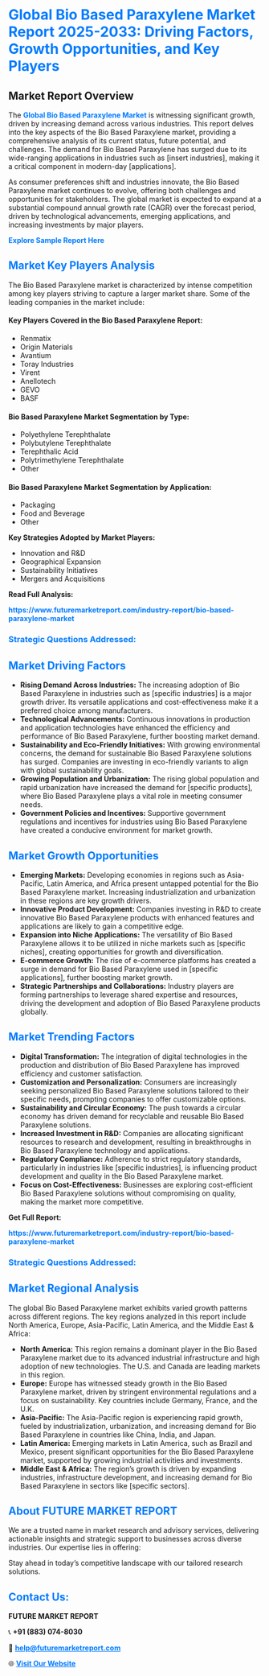 <h1 style="color: #007BFF;">Global Bio Based Paraxylene Market Report 2025-2033: Driving Factors, Growth Opportunities, and Key Players</h1>

<section id="overview">
<h2>Market Report Overview</h2>
<p>The <a href="https://www.futuremarketreport.com/industry-report/bio-based-paraxylene-market" style="color: #007BFF; text-decoration: none;"><strong>Global Bio Based Paraxylene Market</strong></a> is witnessing significant growth, driven by increasing demand across various industries. This report delves into the key aspects of the Bio Based Paraxylene market, providing a comprehensive analysis of its current status, future potential, and challenges. The demand for Bio Based Paraxylene has surged due to its wide-ranging applications in industries such as [insert industries], making it a critical component in modern-day [applications].</p>
<p>As consumer preferences shift and industries innovate, the Bio Based Paraxylene market continues to evolve, offering both challenges and opportunities for stakeholders. The global market is expected to expand at a substantial compound annual growth rate (CAGR) over the forecast period, driven by technological advancements, emerging applications, and increasing investments by major players.</p>
</section>

<section id="overview">
<p><a href="https://www.futuremarketreport.com/request-sample/reportId=46985" style="color: #007BFF; text-decoration: none;"><strong>Explore Sample Report Here</strong></a></p>
</section>

<section id="key-players">
<h2 style="color: #007BFF;">Market Key Players Analysis</h2>
<p>The Bio Based Paraxylene market is characterized by intense competition among key players striving to capture a larger market share. Some of the leading companies in the market include:</p>
<h4>Key Players Covered in the Bio Based Paraxylene Report:</h4>
<ul><li>Renmatix</li><li>Origin Materials</li><li>Avantium</li><li>Toray Industries</li><li>Virent</li><li>Anellotech</li><li>GEVO</li><li>BASF</li></ul>
<h4>Bio Based Paraxylene Market Segmentation by Type:</h4>
<ul><li>Polyethylene Terephthalate</li><li>Polybutylene Terephthalate</li><li>Terephthalic Acid</li><li>Polytrimethylene Terephthalate</li><li>Other</li></ul>

<h4>Bio Based Paraxylene Market Segmentation by Application:</h4>
<ul><li>Packaging</li><li>Food and Beverage</li><li>Other</li></ul>
<p><strong>Key Strategies Adopted by Market Players:</strong></p>
<ul>
<li>Innovation and R&D</li>
<li>Geographical Expansion</li>
<li>Sustainability Initiatives</li>
<li>Mergers and Acquisitions</li>
</ul>
</section>

<section>
<p><strong>Read Full Analysis: </strong></p><a href="https://www.futuremarketreport.com/industry-report/bio-based-paraxylene-market" style="color: #007BFF; text-decoration: none;"><strong>https://www.futuremarketreport.com/industry-report/bio-based-paraxylene-market</strong></a>
<h3 style="color: #007BFF;">Strategic Questions Addressed:</h3>
</section>

<section id="driving-factors">
<h2 style="color: #007BFF;">Market Driving Factors</h2>
<ul>
<li><strong>Rising Demand Across Industries:</strong> The increasing adoption of Bio Based Paraxylene in industries such as [specific industries] is a major growth driver. Its versatile applications and cost-effectiveness make it a preferred choice among manufacturers.</li>
<li><strong>Technological Advancements:</strong> Continuous innovations in production and application technologies have enhanced the efficiency and performance of Bio Based Paraxylene, further boosting market demand.</li>
<li><strong>Sustainability and Eco-Friendly Initiatives:</strong> With growing environmental concerns, the demand for sustainable Bio Based Paraxylene solutions has surged. Companies are investing in eco-friendly variants to align with global sustainability goals.</li>
<li><strong>Growing Population and Urbanization:</strong> The rising global population and rapid urbanization have increased the demand for [specific products], where Bio Based Paraxylene plays a vital role in meeting consumer needs.</li>
<li><strong>Government Policies and Incentives:</strong> Supportive government regulations and incentives for industries using Bio Based Paraxylene have created a conducive environment for market growth.</li>
</ul>
</section>

<section id="growth-opportunities">
<h2 style="color: #007BFF;">Market Growth Opportunities</h2>
<ul>
<li><strong>Emerging Markets:</strong> Developing economies in regions such as Asia-Pacific, Latin America, and Africa present untapped potential for the Bio Based Paraxylene market. Increasing industrialization and urbanization in these regions are key growth drivers.</li>
<li><strong>Innovative Product Development:</strong> Companies investing in R&D to create innovative Bio Based Paraxylene products with enhanced features and applications are likely to gain a competitive edge.</li>
<li><strong>Expansion into Niche Applications:</strong> The versatility of Bio Based Paraxylene allows it to be utilized in niche markets such as [specific niches], creating opportunities for growth and diversification.</li>
<li><strong>E-commerce Growth:</strong> The rise of e-commerce platforms has created a surge in demand for Bio Based Paraxylene used in [specific applications], further boosting market growth.</li>
<li><strong>Strategic Partnerships and Collaborations:</strong> Industry players are forming partnerships to leverage shared expertise and resources, driving the development and adoption of Bio Based Paraxylene products globally.</li>
</ul>
</section>

<section id="trending-factors">
<h2 style="color: #007BFF;">Market Trending Factors</h2>
<ul>
<li><strong>Digital Transformation:</strong> The integration of digital technologies in the production and distribution of Bio Based Paraxylene has improved efficiency and customer satisfaction.</li>
<li><strong>Customization and Personalization:</strong> Consumers are increasingly seeking personalized Bio Based Paraxylene solutions tailored to their specific needs, prompting companies to offer customizable options.</li>
<li><strong>Sustainability and Circular Economy:</strong> The push towards a circular economy has driven demand for recyclable and reusable Bio Based Paraxylene solutions.</li>
<li><strong>Increased Investment in R&D:</strong> Companies are allocating significant resources to research and development, resulting in breakthroughs in Bio Based Paraxylene technology and applications.</li>
<li><strong>Regulatory Compliance:</strong> Adherence to strict regulatory standards, particularly in industries like [specific industries], is influencing product development and quality in the Bio Based Paraxylene market.</li>
<li><strong>Focus on Cost-Effectiveness:</strong> Businesses are exploring cost-efficient Bio Based Paraxylene solutions without compromising on quality, making the market more competitive.</li>
</ul>
</section>

<section>
<p><strong>Get Full Report: </strong></p><a href="https://www.futuremarketreport.com/industry-report/bio-based-paraxylene-market" style="color: #007BFF; text-decoration: none;"><strong>https://www.futuremarketreport.com/industry-report/bio-based-paraxylene-market</strong></a>
<h3 style="color: #007BFF;">Strategic Questions Addressed:</h3>
</section>


<section id="regional-analysis">
<h2 style="color: #007BFF;">Market Regional Analysis</h2>
<p>The global Bio Based Paraxylene market exhibits varied growth patterns across different regions. The key regions analyzed in this report include North America, Europe, Asia-Pacific, Latin America, and the Middle East & Africa:</p>
<ul>
<li><strong>North America:</strong> This region remains a dominant player in the Bio Based Paraxylene market due to its advanced industrial infrastructure and high adoption of new technologies. The U.S. and Canada are leading markets in this region.</li>
<li><strong>Europe:</strong> Europe has witnessed steady growth in the Bio Based Paraxylene market, driven by stringent environmental regulations and a focus on sustainability. Key countries include Germany, France, and the U.K.</li>
<li><strong>Asia-Pacific:</strong> The Asia-Pacific region is experiencing rapid growth, fueled by industrialization, urbanization, and increasing demand for Bio Based Paraxylene in countries like China, India, and Japan.</li>
<li><strong>Latin America:</strong> Emerging markets in Latin America, such as Brazil and Mexico, present significant opportunities for the Bio Based Paraxylene market, supported by growing industrial activities and investments.</li>
<li><strong>Middle East & Africa:</strong> The region’s growth is driven by expanding industries, infrastructure development, and increasing demand for Bio Based Paraxylene in sectors like [specific sectors].</li>
</ul>
</section>

<footer>
<h2 style="color: #007BFF;">About FUTURE MARKET REPORT</h2>
<p>We are a trusted name in market research and advisory services, delivering actionable insights and strategic support to businesses across diverse industries. Our expertise lies in offering:</p>

<p>Stay ahead in today’s competitive landscape with our tailored research solutions.</p>

<h2 style="color: #007BFF;">Contact Us:</h2>
<p><strong>FUTURE MARKET REPORT</strong></p>
<p>📞 <strong>+91 (883) 074-8030</strong></p>
<p>📧 <strong><a href="mailto:help@futuremarketreport.com" style="color: #007BFF;">help@futuremarketreport.com</a></strong></p>
<p>🌐 <strong><a href="https://www.futuremarketreport.com/" style="color: #007BFF;">Visit Our Website</a></strong></p>
</footer>